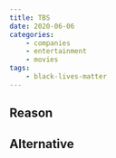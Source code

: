 ```yaml
---
title: TBS
date: 2020-06-06
categories:
    - companies
    - entertainment
    - movies
tags:
    - black-lives-matter
---
```


## Reason


## Alternative

